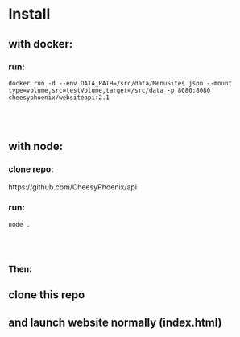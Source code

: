 <h1>Install</h1>

<h2>with docker:</h2>
  <h3>run:</h3> 
    <pre><code>docker run -d --env DATA_PATH=/src/data/MenuSites.json --mount type=volume,src=testVolume,target=/src/data -p 8080:8080 cheesyphoenix/websiteapi:2.1</code></pre>
</br>
</br>
<h2>with node:</h2>
  <h3>clone repo:</h3> https://github.com/CheesyPhoenix/api </br>
  <h3>run:</h3> <pre><code>node .</code></pre>
</br>
</br>
<h3>Then:</h3>
<h2>clone this repo<h2>
<h2>and launch website normally (index.html)</h2>
